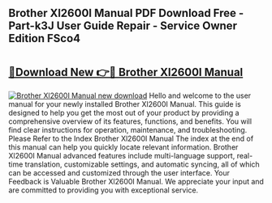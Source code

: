 ## Brother Xl2600I Manual PDF Download Free - Part-k3J User Guide Repair - Service Owner Edition FSco4

# <h2><a href="http://bc12905.oget.top/?id=Brother+Xl2600I+Manual">🔗Download New 👉🔴 Brother Xl2600I Manual</a></h2>

[![Brother Xl2600I Manual new download](https://i.imgur.com/5g1atiW.png)](http://bc12905.oget.top/?id=Brother+Xl2600I+Manual)
Hello and welcome to the user manual for your newly installed Brother Xl2600I Manual. This guide is designed to help you get the most out of your product by providing a comprehensive overview of its features, functions, and benefits. You will find clear instructions for operation, maintenance, and troubleshooting. Please Refer to the Index Brother Xl2600I Manual The index at the end of this manual can help you quickly locate relevant information. Brother Xl2600I Manual advanced features include multi-language support, real-time translation, customizable settings, and automatic syncing, all of which can be accessed and customized through the user interface. Your Feedback is Valuable Brother Xl2600I Manual. We appreciate your input and are committed to providing you with exceptional service.
